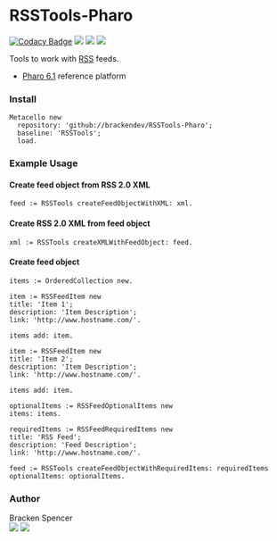 RSSTools-Pharo
==============
[![Codacy Badge](https://api.codacy.com/project/badge/Grade/b81833cbc6484bf2ad69d56665566bee)](https://www.codacy.com/app/brackendev/RSSTools-Pharo?utm_source=github.com&amp;utm_medium=referral&amp;utm_content=brackendev/RSSTools-Pharo&amp;utm_campaign=Badge_Grade)
[![](https://img.shields.io/badge/platform-Pharo-lightgrey.svg)](http://pharo.org/)
[![](https://img.shields.io/badge/language-Smalltalk-orange.svg)](https://en.wikipedia.org/wiki/Smalltalk)
[![](https://img.shields.io/badge/license-MIT-blue.svg)](https://opensource.org/licenses/MIT/)

Tools to work with [RSS](https://en.wikipedia.org/wiki/RSS) feeds.

* [Pharo 6.1](http://pharo.org/) reference platform

### Install

```smalltalk
Metacello new 
  repository: 'github://brackendev/RSSTools-Pharo';
  baseline: 'RSSTools';
  load.
```

### Example Usage

#### Create feed object from RSS 2.0 XML

```smalltalk
feed := RSSTools createFeedObjectWithXML: xml.
```

#### Create RSS 2.0 XML from feed object

```smalltalk
xml := RSSTools createXMLWithFeedObject: feed.
```

#### Create feed object

```smalltalk
items := OrderedCollection new.

item := RSSFeedItem new 
title: 'Item 1';
description: 'Item Description';
link: 'http://www.hostname.com/'.

items add: item.

item := RSSFeedItem new 
title: 'Item 2';
description: 'Item Description';
link: 'http://www.hostname.com/'.

items add: item.

optionalItems := RSSFeedOptionalItems new 
items: items.

requiredItems := RSSFeedRequiredItems new 
title: 'RSS Feed';
description: 'Feed Description';
link: 'http://www.hostname.com/'.

feed := RSSTools createFeedObjectWithRequiredItems: requiredItems optionalItems: optionalItems.
```
### Author

Bracken Spencer<br />
[![](http://i.imgur.com/tXSoThF.png)](http://twitter.com/brackendev/)
[![](http://i.imgur.com/0o48UoR.png)](http://github.com/brackendev/)
